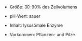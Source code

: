 - Größe: 30-90% des Zellvolumens 
- pH-Wert: sauer
- Inhalt: lysosomale Enzyme 

- Vorkommen: Pflanzen- und Pilze 